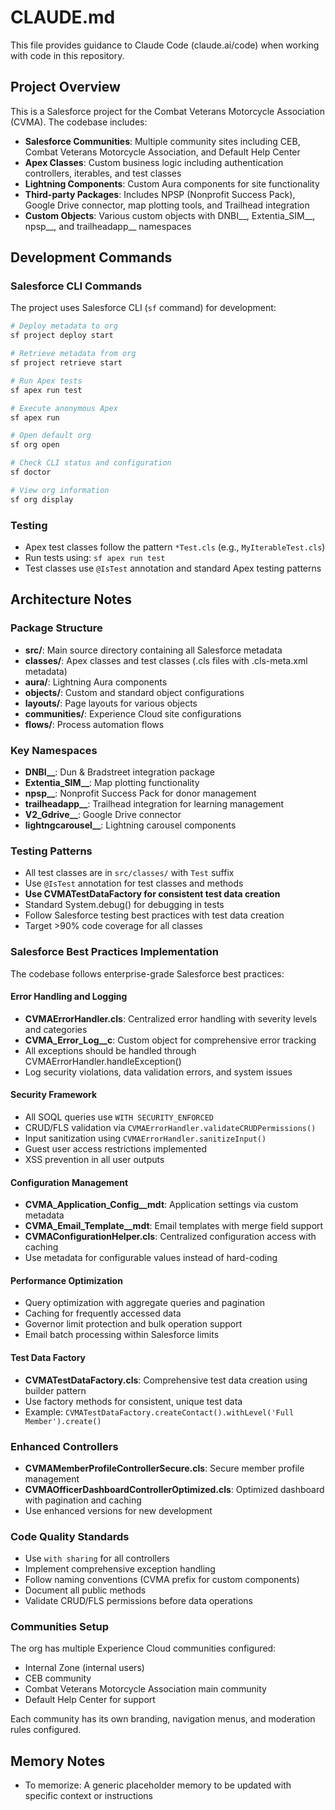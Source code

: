 # CLAUDE.md

This file provides guidance to Claude Code (claude.ai/code) when working with code in this repository.

## Project Overview

This is a Salesforce project for the Combat Veterans Motorcycle Association (CVMA). The codebase includes:

- **Salesforce Communities**: Multiple community sites including CEB, Combat Veterans Motorcycle Association, and Default Help Center
- **Apex Classes**: Custom business logic including authentication controllers, iterables, and test classes
- **Lightning Components**: Custom Aura components for site functionality
- **Third-party Packages**: Includes NPSP (Nonprofit Success Pack), Google Drive connector, map plotting tools, and Trailhead integration
- **Custom Objects**: Various custom objects with DNBI__, Extentia_SIM__, npsp__, and trailheadapp__ namespaces

## Development Commands

### Salesforce CLI Commands
The project uses Salesforce CLI (`sf` command) for development:

```bash
# Deploy metadata to org
sf project deploy start

# Retrieve metadata from org  
sf project retrieve start

# Run Apex tests
sf apex run test

# Execute anonymous Apex
sf apex run

# Open default org
sf org open

# Check CLI status and configuration
sf doctor

# View org information
sf org display
```

### Testing
- Apex test classes follow the pattern `*Test.cls` (e.g., `MyIterableTest.cls`)
- Run tests using: `sf apex run test`
- Test classes use `@IsTest` annotation and standard Apex testing patterns

## Architecture Notes

### Package Structure
- **src/**: Main source directory containing all Salesforce metadata
- **classes/**: Apex classes and test classes (.cls files with .cls-meta.xml metadata)
- **aura/**: Lightning Aura components
- **objects/**: Custom and standard object configurations
- **layouts/**: Page layouts for various objects
- **communities/**: Experience Cloud site configurations
- **flows/**: Process automation flows

### Key Namespaces
- **DNBI__**: Dun & Bradstreet integration package
- **Extentia_SIM__**: Map plotting functionality 
- **npsp__**: Nonprofit Success Pack for donor management
- **trailheadapp__**: Trailhead integration for learning management
- **V2_Gdrive__**: Google Drive connector
- **lightngcarousel__**: Lightning carousel components

### Testing Patterns
- All test classes are in `src/classes/` with `Test` suffix
- Use `@IsTest` annotation for test classes and methods
- **Use CVMATestDataFactory for consistent test data creation**
- Standard System.debug() for debugging in tests
- Follow Salesforce testing best practices with test data creation
- Target >90% code coverage for all classes

### Salesforce Best Practices Implementation
The codebase follows enterprise-grade Salesforce best practices:

#### Error Handling and Logging
- **CVMAErrorHandler.cls**: Centralized error handling with severity levels and categories
- **CVMA_Error_Log__c**: Custom object for comprehensive error tracking
- All exceptions should be handled through CVMAErrorHandler.handleException()
- Log security violations, data validation errors, and system issues

#### Security Framework
- All SOQL queries use `WITH SECURITY_ENFORCED`
- CRUD/FLS validation via `CVMAErrorHandler.validateCRUDPermissions()`
- Input sanitization using `CVMAErrorHandler.sanitizeInput()`
- Guest user access restrictions implemented
- XSS prevention in all user outputs

#### Configuration Management
- **CVMA_Application_Config__mdt**: Application settings via custom metadata
- **CVMA_Email_Template__mdt**: Email templates with merge field support
- **CVMAConfigurationHelper.cls**: Centralized configuration access with caching
- Use metadata for configurable values instead of hard-coding

#### Performance Optimization
- Query optimization with aggregate queries and pagination
- Caching for frequently accessed data
- Governor limit protection and bulk operation support
- Email batch processing within Salesforce limits

#### Test Data Factory
- **CVMATestDataFactory.cls**: Comprehensive test data creation using builder pattern
- Use factory methods for consistent, unique test data
- Example: `CVMATestDataFactory.createContact().withLevel('Full Member').create()`

### Enhanced Controllers
- **CVMAMemberProfileControllerSecure.cls**: Secure member profile management
- **CVMAOfficerDashboardControllerOptimized.cls**: Optimized dashboard with pagination and caching
- Use enhanced versions for new development

### Code Quality Standards
- Use `with sharing` for all controllers
- Implement comprehensive exception handling
- Follow naming conventions (CVMA prefix for custom components)
- Document all public methods
- Validate CRUD/FLS permissions before data operations

### Communities Setup
The org has multiple Experience Cloud communities configured:
- Internal Zone (internal users)
- CEB community 
- Combat Veterans Motorcycle Association main community
- Default Help Center for support

Each community has its own branding, navigation menus, and moderation rules configured.

## Memory Notes

- To memorize: A generic placeholder memory to be updated with specific context or instructions